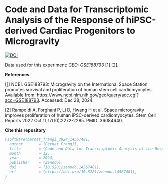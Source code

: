 # Code and Data for Transcriptomic Analysis of the Response of hiPSC-derived Cardiac Progenitors to Microgravity

[![DOI](https://zenodo.org/badge/DOI/10.5281/zenodo.14567481.svg)](https://doi.org/10.5281/zenodo.14567481)

Data used for this experiment: *GEO: GSE188793* [[1]] [[2]].

**References**

[[1]] NCBI. GSE188793: Microgravity on the International Space Station promotes survival and proliferation of human stem cell cardiomyocytes. Available from: https://www.ncbi.nlm.nih.gov/geo/query/acc.cgi?acc=GSE188793. Accessed: Dec 28, 2024.

[[2]] Rampoldi A, Forghani P, Li D, Hwang H et al. Space microgravity improves proliferation of human iPSC-derived cardiomyocytes. Stem Cell Reports 2022 Oct 11;17(10):2272-2285. PMID: 36084640.

[1]: https://www.ncbi.nlm.nih.gov/geo/query/acc.cgi?acc=GSE188793
[2]: https://pubmed.ncbi.nlm.nih.gov/36084640/

**Cite this repository**

```bibtex
@software{bernat_frangi_2024_14567481,
  author       = {Bernat Frangi},
  title        = {Code and Data for Transcriptomic Analysis of the Response of hiPSC-derived Cardiac Progenitors to Microgravity},
  month        = 12,
  year         = 2024,
  publisher    = {Zenodo},
  doi          = {10.5281/zenodo.14567481},
  url          = {https://doi.org/10.5281/zenodo.14567481},
}
```
